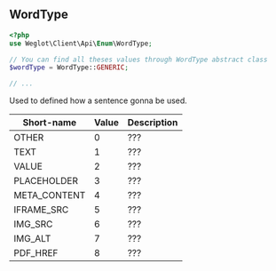 ## WordType

```php
<?php
use Weglot\Client\Api\Enum\WordType;

// You can find all theses values through WordType abstract class
$wordType = WordType::GENERIC;

// ...
```

Used to defined how a sentence gonna be used.

Short-name | Value | Description
--------- | -------- | -----------
OTHER | 0 | ???
TEXT | 1 | ???
VALUE | 2 | ???
PLACEHOLDER | 3 | ???
META_CONTENT | 4 | ???
IFRAME_SRC | 5 | ???
IMG_SRC | 6 | ???
IMG_ALT | 7 | ???
PDF_HREF | 8 | ???